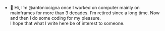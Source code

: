 - 👋 Hi, I’m @antoniocigna
  once I worked on computer mainly  on mainframes for more than 3 decades. 
    I'm retired since a long time. 
    Now and then I do some coding for my pleasure.     
    I hope that what I write here  be of interest to someone.  

<!---
antoniocigna/antoniocigna is a ✨ special ✨ repository because its `README.md` (this file) appears on your GitHub profile.
You can click the Preview link to take a look at your changes.
--->
